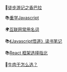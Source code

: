 
🛀[徒步游记之香巴拉](https://exposir.notion.site/fe50444282524c07ba092561b4f96b03)

📚[重学Javascript](https://exposir.notion.site/Javascript-1a3f7b0099ae444aa03fc1af03e07d45)

🌍[互联网常用名词](https://exposir.notion.site/79e61a247d7243bfa15002b87876d89e)

📚[《Javascript悟道》读书笔记](https://exposir.notion.site/Javascript-641a679751ae4a1083f2dbf6abb825fb)

📚[React 框架选择指北](https://exposir.notion.site/React-2abeb27c48d94055980c60a23c800d2c)

🛀[牛肉干怎么选？](https://exposir.notion.site/5c8585a58e314c838460e3777eb1ea3c)

